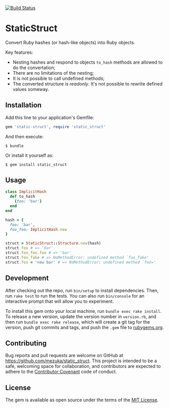 [![Build Status](https://travis-ci.org/mezuka/static_struct.svg?branch=master)](https://travis-ci.org/mezuka/static_struct)

# StaticStruct

Convert Ruby hashes (or hash-like objects) into Ruby objects.

Key features:

* Nesting hashes and respond to objects `to_hash` methods are allowed to do the convertation;
* There are no limitations of the nesting;
* It is not possible to call undefined methods;
* The converted structure is *readonly*. It's not possible to rewrite defined values someway.

## Installation

Add this line to your application's Gemfile:

```ruby
gem 'static-struct', require 'static_struct'
```

And then execute:

    $ bundle

Or install it yourself as:

    $ gem install static_struct

## Usage

```ruby
class ImplicitHash
  def to_hash
    {foo: 'bar'}
  end
end

hash = {
  foo: 'bar',
  foo_foo: ImplicitHash.new
}

struct = StaticStruct::Structure.new(hash)
struct.foo # => 'bar'
struct.foo_foo.foo # => 'bar'
struct.foo_fake # => NoMethodError: undefined method `foo_fake'
struct.foo = 'new bar' # => NoMethodError: undefined method `foo='
```

## Development

After checking out the repo, run `bin/setup` to install dependencies. Then, run `rake test` to run the tests. You can also run `bin/console` for an interactive prompt that will allow you to experiment.

To install this gem onto your local machine, run `bundle exec rake install`. To release a new version, update the version number in `version.rb`, and then run `bundle exec rake release`, which will create a git tag for the version, push git commits and tags, and push the `.gem` file to [rubygems.org](https://rubygems.org).

## Contributing

Bug reports and pull requests are welcome on GitHub at https://github.com/mezuka/static_struct. This project is intended to be a safe, welcoming space for collaboration, and contributors are expected to adhere to the [Contributor Covenant](http://contributor-covenant.org) code of conduct.


## License

The gem is available as open source under the terms of the [MIT License](http://opensource.org/licenses/MIT).

